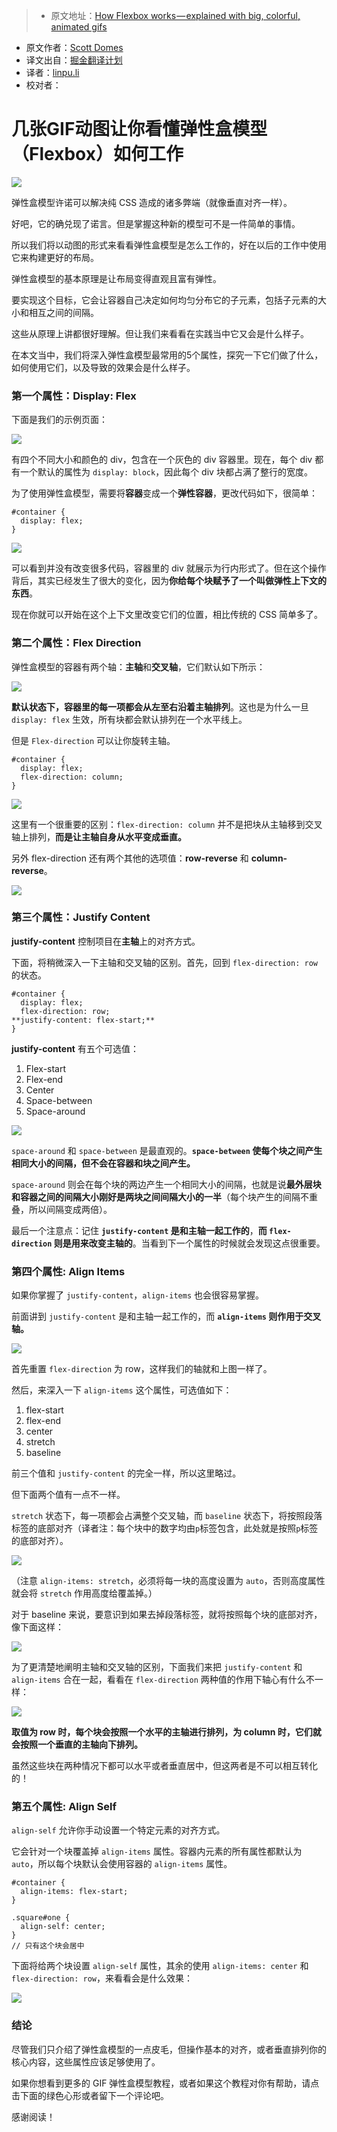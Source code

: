 > * 原文地址：[How Flexbox works — explained with big, colorful, animated gifs](https://medium.freecodecamp.com/an-animated-guide-to-flexbox-d280cf6afc35#.u44ga6k7p)
* 原文作者：[Scott Domes](https://medium.freecodecamp.com/@scottdomes)
* 译文出自：[掘金翻译计划](https://github.com/xitu/gold-miner)
* 译者：[linpu.li](https://github.com/llp0574)
* 校对者：

# 几张GIF动图让你看懂弹性盒模型（Flexbox）如何工作

![](https://cdn-images-1.medium.com/max/2000/1*zyzR64aw4rDPsoG-ZwZ9rQ.png)

弹性盒模型许诺可以解决纯 CSS 造成的诸多弊端（就像垂直对齐一样）。

好吧，它的确兑现了诺言。但是掌握这种新的模型可不是一件简单的事情。

所以我们将以动图的形式来看看弹性盒模型是怎么工作的，好在以后的工作中使用它来构建更好的布局。

弹性盒模型的基本原理是让布局变得直观且富有弹性。

要实现这个目标，它会让容器自己决定如何均匀分布它的子元素，包括子元素的大小和相互之间的间隔。

这些从原理上讲都很好理解。但让我们来看看在实践当中它又会是什么样子。

在本文当中，我们将深入弹性盒模型最常用的5个属性，探究一下它们做了什么，如何使用它们，以及导致的效果会是什么样子。

### 第一个属性：Display: Flex

下面是我们的示例页面：

![](https://cdn-images-1.medium.com/max/2000/1*ifusEqwI87nBKXgK9oZ_7A.gif)

有四个不同大小和颜色的 div，包含在一个灰色的 div 容器里。现在，每个 div 都有一个默认的属性为 `display: block`，因此每个 div 块都占满了整行的宽度。

为了使用弹性盒模型，需要将**容器**变成一个**弹性容器**，更改代码如下，很简单：

    #container {
      display: flex;
    }

![](https://cdn-images-1.medium.com/max/2000/1*L2W-ziqU45a1BNWV79ijDQ.gif)

可以看到并没有改变很多代码，容器里的 div 就展示为行内形式了。但在这个操作背后，其实已经发生了很大的变化，因为**你给每个块赋予了一个叫做弹性上下文的东西**。

现在你就可以开始在这个上下文里改变它们的位置，相比传统的 CSS 简单多了。

### 第二个属性：Flex Direction

弹性盒模型的容器有两个轴：**主轴**和**交叉轴**，它们默认如下所示：

![](https://cdn-images-1.medium.com/max/1600/1*_Ruy6jFG7gUpSf76IUcJTQ.png)

**默认状态下，容器里的每一项都会从左至右沿着主轴排列**。这也是为什么一旦 `display: flex` 生效，所有块都会默认排列在一个水平线上。

但是 `Flex-direction` 可以让你旋转主轴。

    #container {
      display: flex;
      flex-direction: column;
    }

![](https://cdn-images-1.medium.com/max/2000/1*4yKnG2-vuPF5XA-BmXADLQ.gif)

这里有一个很重要的区别：`flex-direction: column` 并不是把块从主轴移到交叉轴上排列，**而是让主轴自身从水平变成垂直。**

另外 flex-direction 还有两个其他的选项值：**row-reverse** 和 **column-reverse**。

![](https://cdn-images-1.medium.com/max/2000/1*PBr_ncouIehALaEOWmSbpQ.gif)

### 第三个属性：Justify Content

**justify-content** 控制项目在**主轴**上的对齐方式。

下面，将稍微深入一下主轴和交叉轴的区别。首先，回到 `flex-direction: row` 的状态。

    #container {
      display: flex;
      flex-direction: row;
    **justify-content: flex-start;**
    }

**justify-content** 有五个可选值：

1. Flex-start
2. Flex-end
3. Center
4. Space-between
5. Space-around

![](https://cdn-images-1.medium.com/max/2000/1*2-6Tw8jqWrMKOfIugKyuDA.gif)

`space-around` 和 `space-between` 是最直观的。**`space-between` 使每个块之间产生相同大小的间隔，但不会在容器和块之间产生。**

`space-around` 则会在每个块的两边产生一个相同大小的间隔，也就是说**最外层块和容器之间的间隔大小刚好是两块之间间隔大小的一半**（每个块产生的间隔不重叠，所以间隔变成两倍）。

最后一个注意点：记住 **`justify-content` 是和主轴一起工作的**，**而 `flex-direction` 则是用来改变主轴的**。当看到下一个属性的时候就会发现这点很重要。

### 第四个属性: Align Items

如果你掌握了 `justify-content`，`align-items` 也会很容易掌握。

前面讲到 `justify-content` 是和主轴一起工作的，而 **`align-items` 则作用于交叉轴。**

![](https://cdn-images-1.medium.com/max/1600/1*_Ruy6jFG7gUpSf76IUcJTQ.png)

首先重置 `flex-direction` 为 row，这样我们的轴就和上图一样了。

然后，来深入一下 `align-items` 这个属性，可选值如下：

1. flex-start
2. flex-end
3. center
4. stretch
5. baseline

前三个值和 `justify-content` 的完全一样，所以这里略过。

但下面两个值有一点不一样。

`stretch` 状态下，每一项都会占满整个交叉轴，而 `baseline` 状态下，将按照段落标签的底部对齐（译者注：每个块中的数字均由`p`标签包含，此处就是按照`p`标签的底部对齐）。

![](https://cdn-images-1.medium.com/max/2000/1*htfdNmRIIFu_veRaFOj5qA.gif)

（注意 `align-items: stretch`，必须将每一块的高度设置为 `auto`，否则高度属性就会将 `stretch` 作用高度给覆盖掉。）

对于 baseline 来说，要意识到如果去掉段落标签，就将按照每个块的底部对齐，像下面这样：

![](https://cdn-images-1.medium.com/max/2000/1*6dd9KnKMUN49lFsbHlJi6A.png)

为了更清楚地阐明主轴和交叉轴的区别，下面我们来把 `justify-content` 和 `align-items` 合在一起，看看在 `flex-direction` 两种值的作用下轴心有什么不一样：

![](https://cdn-images-1.medium.com/max/2000/1*6mq-Uay7t6NhdF2E41Do0g.gif)

**取值为 row 时，每个块会按照一个水平的主轴进行排列，为 column 时，它们就会按照一个垂直的主轴向下排列。**

虽然这些块在两种情况下都可以水平或者垂直居中，但这两者是不可以相互转化的！

### 第五个属性: Align Self

`align-self` 允许你手动设置一个特定元素的对齐方式。

它会针对一个块覆盖掉 `align-items` 属性。容器内元素的所有属性都默认为 `auto`，所以每个块默认会使用容器的 `align-items` 属性。

    #container {
      align-items: flex-start;
    }

    .square#one {
      align-self: center;
    }
    // 只有这个块会居中

下面将给两个块设置 `align-self` 属性，其余的使用 `align-items: center` 和 `flex-direction: row`，来看看会是什么效果：

![](https://cdn-images-1.medium.com/max/2000/1*HIADl1oL6pxXb2dMh_pXSQ.gif)

### 结论

尽管我们只介绍了弹性盒模型的一点皮毛，但操作基本的对齐，或者垂直排列你的核心内容，这些属性应该足够使用了。

如果你想看到更多的 GIF 弹性盒模型教程，或者如果这个教程对你有帮助，请点击下面的绿色心形或者留下一个评论吧。

感谢阅读！

